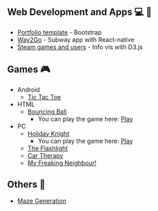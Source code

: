 <!--
### Hi there 👋.
Please be patient. Still working on it.

![](UnderDev.gif)

-->
## Web Development and Apps :computer: :iphone:
- [Portfolio template](https://github.com/Smeurfy/Portfolio) - Bootstrap
- [Way2Go](https://github.com/Smeurfy/CCU-Way2Go) - Subway app with React-native
- [Steam games and users](https://github.com/Smeurfy/VI) - Info vis with D3.js

## Games :video_game:
- Android
    - [Tic Tac Toe](https://github.com/Smeurfy/Tic-Tac-Toe)
- HTML
    - [Bouncing Ball](https://github.com/Smeurfy/Nokia-3310-Jam) 
        - You can play the game here: [Play](https://smeurfy.itch.io/bouncing-ball)
- PC
    - [Holiday Knight](https://github.com/Smeurfy/ThesisImplementation)  
        - You can play the game here: [Play](https://smeurfy.itch.io/holiday-knight)
    - [The Flashlight](https://github.com/Toscan0/GGJ2021)
    - [Car Therapy](https://github.com/Toscan0/GGJ2020)
    - [My Freaking Neighbour!](https://github.com/SamGomes/my-freaking-neighbour)

## Others :paperclip:
- [Maze Generation](https://github.com/Smeurfy/MazeGenerator)
